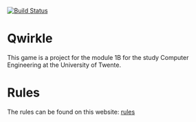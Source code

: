 [![Build Status](https://travis-ci.org/MartijnWoudstra/PProject.svg?branch=master)](https://travis-ci.org/MartijnWoudstra/PProject)

# Qwirkle

This game is a project for the module 1B for the study Computer Engineering at the University of Twente.

# Rules

The rules can be found on this website:
[rules](http://iloveboardgames.com/wp-content/uploads/2012/02/Qwirkle-Rules.pdf)